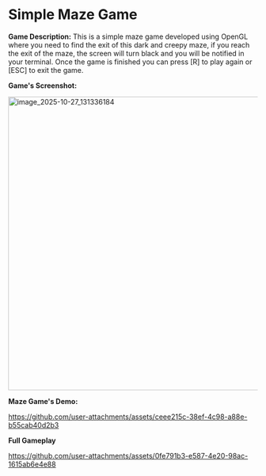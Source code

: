 # Simple Maze Game

**Game Description:** This is a simple maze game developed using OpenGL where you need to find the exit of this dark and creepy maze, if you reach the exit of the maze, the screen will turn black and you will be notified in your terminal. Once the game is finished you can press [R] to play again or [ESC] to exit the game.

**Game's Screenshot:**

<img width="797" height="593" alt="image_2025-10-27_131336184" src="https://github.com/user-attachments/assets/f1732381-2295-477e-a6b8-9af02208c29e" />

**Maze Game's Demo:**

https://github.com/user-attachments/assets/ceee215c-38ef-4c98-a88e-b55cab40d2b3

**Full Gameplay**

https://github.com/user-attachments/assets/0fe791b3-e587-4e20-98ac-1615ab6e4e88

